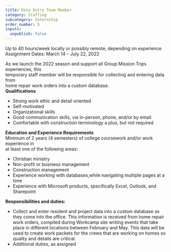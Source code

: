 ```yaml
---
title: Data Entry Team Member
category: Staffing
subcategory: Internship
order_number: 5
inputs:
  unpublish: false
---
```


Up to 40 hours/week locally or possibly remote, depending on experience<br>Assignment Dates: March 14 – July 22, 2022

As we launch the 2022 season and support all Group Mission Trips experiences, this<br>temporary staff member will be responsible for collecting and entering data from<br>home repair work orders into a custom database.<br>**Qualifications**

* Strong work ethic and detail oriented
* Self-motivated
* Organizational skills
* Good communication skills, via in-person, phone, and/or by email
* Comfortable with construction terminology a plus, but not required

**Education and Experience Requirements**<br>Minimum of 2 years (4 semesters) of college coursework and/or work experience in<br>at least one of the following areas:

* Christian ministry
* Non-profit or business management
* Construction management
* Experience working with databases,while navigating multiple pages at a time
* Experience with Microsoft products, specifically Excel, Outlook, and Sharepoint

**Responsibilities and duties:**

* Collect and enter resident and project data into a custom database as they come into the office. This information is received from home repair work orders, compiled during Workcamp site writing events that take place in different locations between February and May. This data will be used to create work packets for the crews that are working on homes so quality and details are critical.
* Additional duties, as assigned
